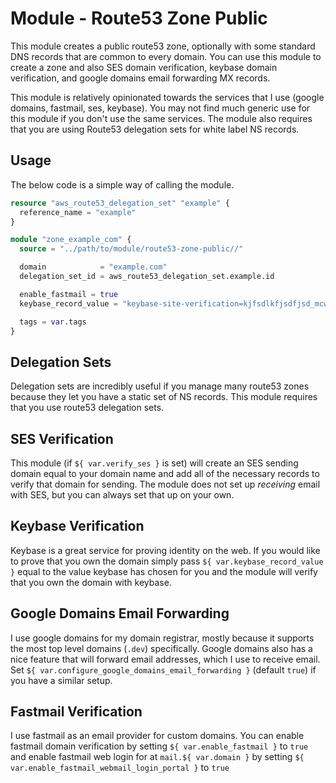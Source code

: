 # Module - Route53 Zone Public

This module creates a public route53 zone, optionally with some standard DNS records that are common to every domain. You can use this module to create a zone and also SES domain verification, keybase domain verification, and google domains email forwarding MX records.

This module is relatively opinionated towards the services that I use (google domains, fastmail, ses, keybase). You may not find much generic use for this module if you don't use the same services. The module also requires that you are using Route53 delegation sets for white label NS records.

## Usage

The below code is a simple way of calling the module.

```terraform
resource "aws_route53_delegation_set" "example" {
  reference_name = "example"
}

module "zone_example_com" {
  source = "../path/to/module/route53-zone-public//"

  domain            = "example.com"
  delegation_set_id = aws_route53_delegation_set.example.id

  enable_fastmail = true
  keybase_record_value = "keybase-site-verification=kjfsdlkfjsdfjsd_mcweoiiier1qpcdnij"

  tags = var.tags
}
```

## Delegation Sets

Delegation sets are incredibly useful if you manage many route53 zones because they let you have a static set of NS records. This module requires that you use route53 delegation sets.

## SES Verification

This module (if `${ var.verify_ses }` is set) will create an SES sending domain equal to your domain name and add all of the necessary records to verify that domain for sending. The module does not set up *receiving* email with SES, but you can always set that up on your own.

## Keybase Verification

Keybase is a great service for proving identity on the web. If you would like to prove that you own the domain simply pass `${ var.keybase_record_value }` equal to the value keybase has chosen for you and the module will verify that you own the domain with keybase.

## Google Domains Email Forwarding

I use google domains for my domain registrar, mostly because it supports the most top level domains (`.dev`) specifically. Google domains also has a nice feature that will forward email addresses, which I use to receive email. Set `${ var.configure_google_domains_email_forwarding }` (default `true`) if you have a similar setup.

## Fastmail Verification

I use fastmail as an email provider for custom domains. You can enable fastmail domain verification by setting `${ var.enable_fastmail }` to `true` and enable fastmail web login for at `mail.${ var.domain }` by setting `${ var.enable_fastmail_webmail_login_portal }` to `true`

